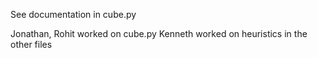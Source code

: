 
See documentation in cube.py

Jonathan, Rohit worked on cube.py
Kenneth worked on heuristics in the other files

